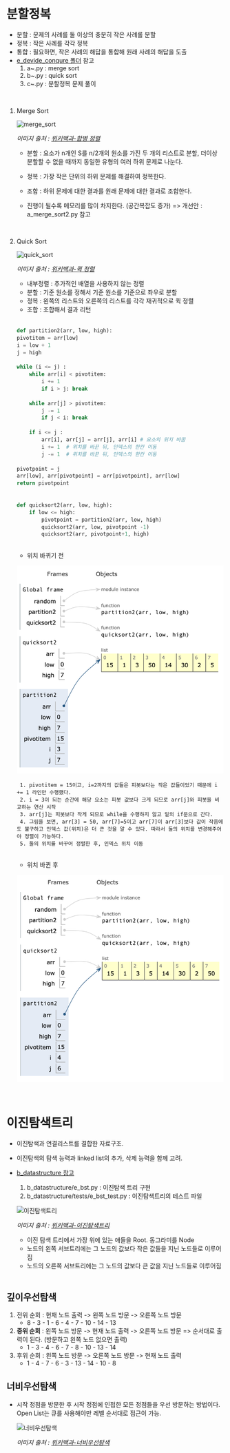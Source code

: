 # 분할정복
- 분할 : 문제의 사례를 둘 이상의 충분히 작은 사례롤 분할
- 정복 : 작은 사례를 각각 정복
- 통합 : 필요하면, 작은 사례의 해답을 통합해 원래 사례의 해답을 도출
- [e_devide_conqure 폴더](https://github.com/Imshyeon/Algorithm/tree/main/e_devide_conqure) 참고
    1. a~.py : merge sort
    2. b~.py : quick sort
    3. c~.py : 분할정복 문제 풀이

<br>

1. Merge Sort

    ![merge_sort](https://upload.wikimedia.org/wikipedia/commons/c/cc/Merge-sort-example-300px.gif)

    *이미지 출처 : [위키백과-합병 정렬](https://ko.wikipedia.org/wiki/합병_정렬)*

    - 분할 : 요소가 n개인 S를 n/2개의 원소를 가진 두 개의 리스트로 분할, 더이상 분할할 수 없을 때까지 동일한 유형의 여러 하위 문제로 나눈다.
    - 정복 : 가장 작은 단위의 하위 문제를 해결하여 정복한다.
    - 조합 : 하위 문제에 대한 결과를 원래 문제에 대한 결과로 조합한다.

    - 진행이 될수록 메모리를 많이 차지한다. (공간복잡도 증가) => 개선안 : a_merge_sort2.py 참고

<br>

2. Quick Sort

    ![quick_sort](https://upload.wikimedia.org/wikipedia/commons/6/6a/Sorting_quicksort_anim.gif)

    *이미지 출처 : [위키백과-퀵 정렬](https://ko.wikipedia.org/wiki/퀵_정렬)*
    * 내부정렬 : 추가적인 배열을 사용하지 않는 정렬
    - 분할 : 기준 원소를 정해서 기준 원소를 기준으로 좌우로 분할
    - 정복 : 왼쪽의 리스트와 오른쪽의 리스트를 각각 재귀적으로 퀵 정렬
    - 조합 : 조합해서 결과 리턴

    <br>

    ```python
    def partition2(arr, low, high):
    pivotitem = arr[low]
    i = low + 1
    j = high
    
    while (i <= j) :
        while arr[i] < pivotitem:
            i += 1
            if i > j: break
            
        while arr[j] > pivotitem:
            j -= 1
            if j < i: break
            
        if i <= j :
            arr[i], arr[j] = arr[j], arr[i] # 요소의 위치 바꿈
            i += 1  # 위치를 바꾼 뒤, 인덱스의 한칸 이동
            j -= 1  # 위치를 바꾼 뒤, 인덱스의 한칸 이동
            
    pivotpoint = j
    arr[low], arr[pivotpoint] = arr[pivotpoint], arr[low]
    return pivotpoint


    def quicksort2(arr, low, high):
        if low <= high:
            pivotpoint = partition2(arr, low, high)
            quicksort2(arr, low, pivotpoint -1)
            quicksort2(arr, pivotpoint+1, high)
    ```
    <br>

    - 위치 바뀌기 전

     ![Alt text](image-2.png)

        1. pivotitem = 15이고, i=2까지의 값들은 피봇보다는 작은 값들이었기 때문에 i += 1 라인만 수행했다.
        2. i = 3이 되는 순간에 해당 요소는 피봇 값보다 크게 되므로 arr[j]와 피봇을 비교하는 연산 시작
        3. arr[j]는 피봇보다 작게 되므로 while을 수행하지 않고 밑의 if문으로 간다.
        4. 그림을 보면, arr[3] = 50, arr[7]=5이고 arr[7]이 arr[3]보다 값이 작음에도 불구하고 인덱스 값(위치)은 더 큰 것을 알 수 있다. 따라서 둘의 위치를 변경해주어야 정렬이 가능하다.
        5. 둘의 위치를 바꾸어 정렬한 후, 인덱스 위치 이동

    <br>

    - 위치 바뀐 후

    ![Alt text](image-3.png)

<br>

# 이진탐색트리
- 이진탐색과 연결리스트를 결합한 자료구조.
- 이진탐색의 탐색 능력과 linked list의 추가, 삭제 능력을 함께 고려.
- [b_datastructure 참고](https://github.com/Imshyeon/Algorithm/tree/main/b_datastructure)
    1. b_datastructure/e_bst.py : 이진탐색 트리 구현
    2. b_datastructure/tests/e_bst_test.py : 이진탐색트리의 테스트 파일

    ![이진탐색트리](https://upload.wikimedia.org/wikipedia/commons/thumb/d/da/Binary_search_tree.svg/440px-Binary_search_tree.svg.png)
    
    *이미지 출처 : [위키백과-이진탐색트리](https://ko.wikipedia.org/wiki/이진_탐색_트리)*

    - 이진 탐색 트리에서 가장 위에 있는 애들을 Root. 동그라미를 Node
    - 노드의 왼쪽 서브트리에는 그 노드의 값보다 작은 값들을 지닌 노드들로 이루어짐
    - 노드의 오른쪽 서브트리에는 그 노드의 값보다 큰 값을 지닌 노드들로 이루어짐

    <br>

## 깊이우선탐색


1. 전위 순회 : 현재 노드 출력 -> 왼쪽 노드 방문 -> 오른쪽 노드 방문
    - 8 - 3 - 1 - 6 - 4 - 7 - 10 - 14 - 13
2. **중위 순회** : 왼쪽 노드 방문 -> 현재 노드 출력 -> 오른쪽 노드 방문 => 순서대로 출력이 된다. (방문하고 왼쪽 노드 없으면 출력)
    - 1 - 3 - 4 - 6 - 7 - 8 - 10 - 13 - 14
3. 후위 순회 : 왼쪽 노드 방문 -> 오른쪽 노드 방문 -> 현재 노드 출력 
    - 1 - 4 - 7 - 6 - 3 - 13 - 14 - 10 - 8


## 너비우선탐색
- 시작 정점을 방문한 후 시작 정점에 인접한 모든 정점들을 우선 방문하는 방법이다. Open List는 큐를 사용해야만 레벨 순서대로 접근이 가능.

    ![너비우선탐색](https://upload.wikimedia.org/wikipedia/commons/4/46/Animated_BFS.gif)

    *이미지 출처 : [위키백과-너비우선탐색](https://ko.wikipedia.org/wiki/너비_우선_탐색)*


